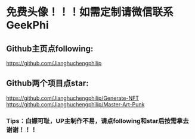 # 免费头像！！！如需定制请微信联系GeekPhi
## Github主页点following: 
https://github.com/Jianghuchengphilip
## Github两个项目点star: 
https://github.com/Jianghuchengphilip/Generate-NFT
https://github.com/Jianghuchengphilip/Master-Art-Punk

### Tips：白嫖可耻，UP主制作不易，请点following和star后按需拿去谢谢！！！

